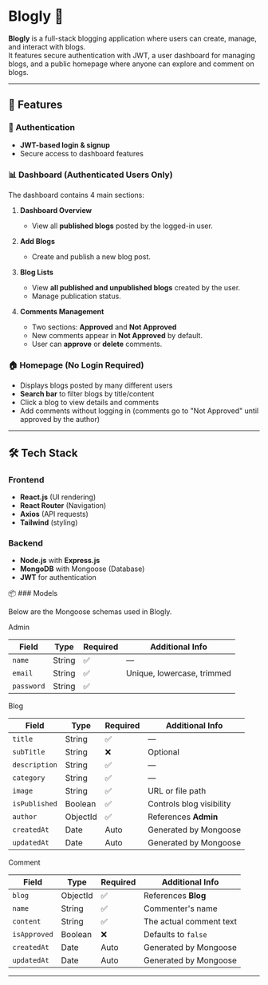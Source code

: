 # Blogly 📝

**Blogly** is a full-stack blogging application where users can create, manage, and interact with blogs.  
It features secure authentication with JWT, a user dashboard for managing blogs, and a public homepage where anyone can explore and comment on blogs.

---

## 🚀 Features

### 🔐 Authentication
- **JWT-based login & signup**
- Secure access to dashboard features

### 📊 Dashboard (Authenticated Users Only)
The dashboard contains 4 main sections:

1. **Dashboard Overview**  
   - View all **published blogs** posted by the logged-in user.

2. **Add Blogs**  
   - Create and publish a new blog post.

3. **Blog Lists**  
   - View **all published and unpublished blogs** created by the user.  
   - Manage publication status.

4. **Comments Management**  
   - Two sections: **Approved** and **Not Approved**  
   - New comments appear in **Not Approved** by default.  
   - User can **approve** or **delete** comments.

### 🏠 Homepage (No Login Required)
- Displays blogs posted by many different users
- **Search bar** to filter blogs by title/content
- Click a blog to view details and comments
- Add comments without logging in (comments go to "Not Approved" until approved by the author)

---

## 🛠 Tech Stack

### Frontend
- **React.js** (UI rendering)
- **React Router** (Navigation)
- **Axios** (API requests)
-  **Tailwind** (styling)

### Backend
- **Node.js** with **Express.js**
- **MongoDB** with Mongoose (Database)
- **JWT** for authentication

📦 ### Models 

Below are the  Mongoose schemas used in Blogly.

Admin

| Field      | Type   | Required | Additional Info            |
| ---------- | ------ | -------- | -------------------------- |
| `name`     | String | ✅        | —                         |
| `email`    | String | ✅        | Unique, lowercase, trimmed|
| `password` | String | ✅        |                           |

Blog

| Field         | Type     | Required | Additional Info          |
| ------------- | -------- | -------- | ------------------------ |
| `title`       | String   | ✅        | —                        |
| `subTitle`    | String   | ❌        | Optional                 |
| `description` | String   | ✅        | —                        |
| `category`    | String   | ✅        | —                        |
| `image`       | String   | ✅        | URL or file path         |
| `isPublished` | Boolean  | ✅        | Controls blog visibility |
| `author`      | ObjectId | ✅        | References **Admin**     |
| `createdAt`   | Date     | Auto     | Generated by Mongoose     |
| `updatedAt`   | Date     | Auto     | Generated by Mongoose     |

Comment

| Field        | Type     | Required | Additional Info         |
| ------------ | -------- | -------- | ----------------------- |
| `blog`       | ObjectId | ✅        | References **Blog**     |
| `name`       | String   | ✅        | Commenter's name        |
| `content`    | String   | ✅        | The actual comment text |
| `isApproved` | Boolean  | ❌        | Defaults to `false`     |
| `createdAt`  | Date     | Auto     | Generated by Mongoose     |
| `updatedAt`  | Date     | Auto     | Generated by Mongoose     |



---




